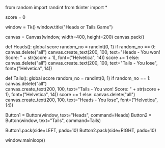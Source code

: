 from random import randint
from tkinter import *

score = 0

window = Tk()
window.title("Heads or Tails Game")

canvas = Canvas(window, width=400, height=200)
canvas.pack()

def Heads():
    global score
    random_no = randint(0, 1)
    if random_no == 0:
        canvas.delete("all") 
        canvas.create_text(200, 100, text="Heads - You won! Score: " + str(score + 1), font=("Helvetica", 14))
        score += 1
    else:
        canvas.delete("all") 
        canvas.create_text(200, 100, text="Tails - You lose", font=("Helvetica", 14))

def Tails():
    global score
    random_no = randint(0, 1)
    if random_no == 1:
        canvas.delete("all")  
        canvas.create_text(200, 100, text="Tails - You won! Score: " + str(score + 1), font=("Helvetica", 14))
        score += 1
    else:
        canvas.delete("all")  
        canvas.create_text(200, 100, text="Heads - You lose", font=("Helvetica", 14))

Button1 = Button(window, text="Heads", command=Heads)
Button2 = Button(window, text="Tails", command=Tails)

Button1.pack(side=LEFT, padx=10)
Button2.pack(side=RIGHT, padx=10)

window.mainloop()
